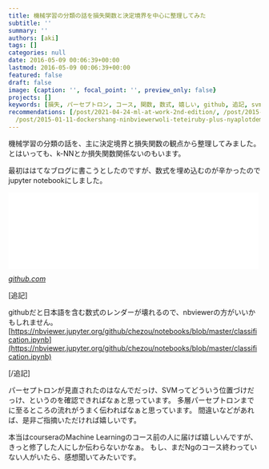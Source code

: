```yaml
---
title: 機械学習の分類の話を損失関数と決定境界を中心に整理してみた
subtitle: ''
summary: ''
authors: [aki]
tags: []
categories: null
date: 2016-05-09 00:06:39+00:00
lastmod: 2016-05-09 00:06:39+00:00
featured: false
draft: false
image: {caption: '', focal_point: '', preview_only: false}
projects: []
keywords: [損失, パーセプトロン, コース, 関数, 数式, 嬉しい, github, 追記, svm, coursera]
recommendations: [/post/2021-04-24-ml-at-work-2nd-edition/, /post/2015-11-23-sympytojupyter-notebookdeshu-shi-nomemowoqu-rou/,
  /post/2015-01-11-dockershang-ninbviewerwoli-teteiruby-plus-nyaplotdemiao-itagurahuwogong-you-dekiruyounisitemita/]
---
```

機械学習の分類の話を、主に決定境界と損失関数の観点から整理してみました。 とはいっても、k-NNとか損失関数関係ないのもいます。

最初ははてなブログに書こうとしたのですが、数式を埋め込むのが辛かったのでjupyter notebookにしました。

<iframe src="//hatenablog-parts.com/embed?url=https%3A%2F%2Fgithub.com%2Fchezou%2Fnotebooks%2Fblob%2Fmaster%2Fclassification.ipynb" title="chezou/notebooks" class="embed-card embed-webcard" scrolling="no" frameborder="0" style="display: block; width: 100%; height: 155px; max-width: 500px; margin: 10px 0px;"></iframe><cite class="hatena-citation"><a href="https://github.com/chezou/notebooks/blob/master/classification.ipynb">github.com</a></cite>

[追記]

githubだと日本語を含む数式のレンダーが壊れるので、nbviewerの方がいいかもしれません。[https://nbviewer.jupyter.org/github/chezou/notebooks/blob/master/classification.ipynb](https://nbviewer.jupyter.org/github/chezou/notebooks/blob/master/classification.ipynb)

[/追記]

パーセプトロンが見直されたのはなんでだっけ、SVMってどういう位置づけだっけ、というのを確認できればなぁと思っています。 多層パーセプトロンまでに至るところの流れがうまく伝わればなぁと思っています。 間違いなどがあれば、是非ご指摘いただければ嬉しいです。

本当はcourseraのMachine Learningのコース前の人に届けば嬉しいんですが、きっと修了した人にしか伝わらないかなぁ。 もし、まだNgのコース終わっていない人がいたら、感想聞いてみたいです。


